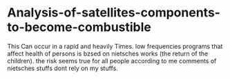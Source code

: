 # Analysis-of-satellites-components-to-become-combustible
This Can occur in a rapid and heavily Times.
low frequencies programs that affect health of persons is bzsed on nietsches works (the return of the children). the risk seems true for all people according to me  comments of nietsches stuffs dont rely on my stuffs.
